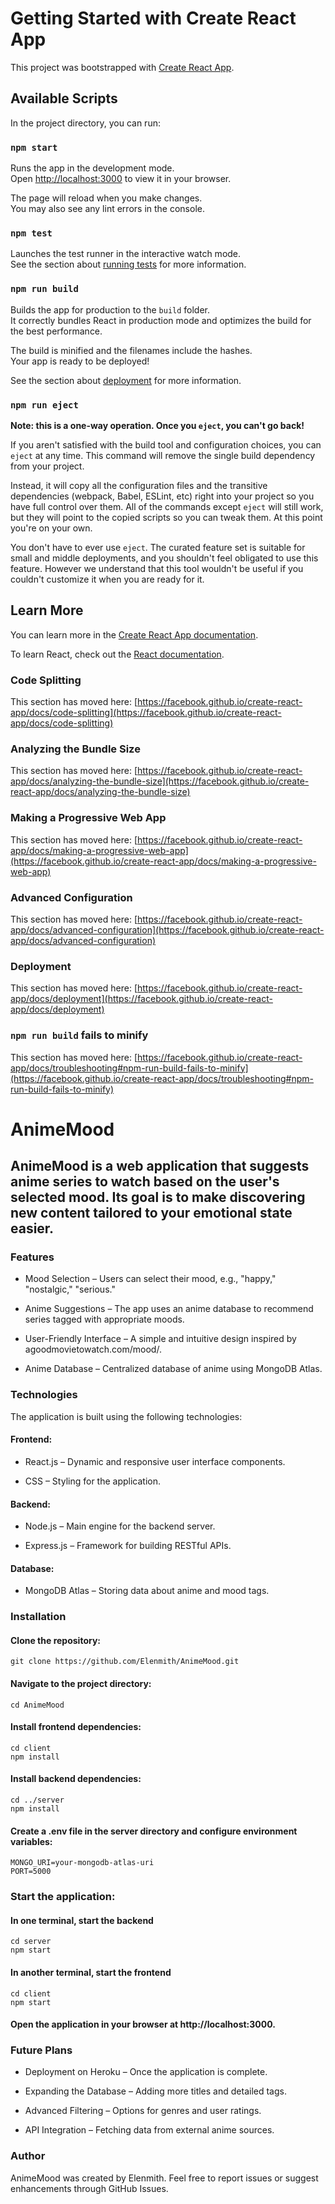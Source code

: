 # Getting Started with Create React App

This project was bootstrapped with [Create React App](https://github.com/facebook/create-react-app).

## Available Scripts

In the project directory, you can run:

### `npm start`

Runs the app in the development mode.\
Open [http://localhost:3000](http://localhost:3000) to view it in your browser.

The page will reload when you make changes.\
You may also see any lint errors in the console.

### `npm test`

Launches the test runner in the interactive watch mode.\
See the section about [running tests](https://facebook.github.io/create-react-app/docs/running-tests) for more information.

### `npm run build`

Builds the app for production to the `build` folder.\
It correctly bundles React in production mode and optimizes the build for the best performance.

The build is minified and the filenames include the hashes.\
Your app is ready to be deployed!

See the section about [deployment](https://facebook.github.io/create-react-app/docs/deployment) for more information.

### `npm run eject`

**Note: this is a one-way operation. Once you `eject`, you can't go back!**

If you aren't satisfied with the build tool and configuration choices, you can `eject` at any time. This command will remove the single build dependency from your project.

Instead, it will copy all the configuration files and the transitive dependencies (webpack, Babel, ESLint, etc) right into your project so you have full control over them. All of the commands except `eject` will still work, but they will point to the copied scripts so you can tweak them. At this point you're on your own.

You don't have to ever use `eject`. The curated feature set is suitable for small and middle deployments, and you shouldn't feel obligated to use this feature. However we understand that this tool wouldn't be useful if you couldn't customize it when you are ready for it.

## Learn More

You can learn more in the [Create React App documentation](https://facebook.github.io/create-react-app/docs/getting-started).

To learn React, check out the [React documentation](https://reactjs.org/).

### Code Splitting

This section has moved here: [https://facebook.github.io/create-react-app/docs/code-splitting](https://facebook.github.io/create-react-app/docs/code-splitting)

### Analyzing the Bundle Size

This section has moved here: [https://facebook.github.io/create-react-app/docs/analyzing-the-bundle-size](https://facebook.github.io/create-react-app/docs/analyzing-the-bundle-size)

### Making a Progressive Web App

This section has moved here: [https://facebook.github.io/create-react-app/docs/making-a-progressive-web-app](https://facebook.github.io/create-react-app/docs/making-a-progressive-web-app)

### Advanced Configuration

This section has moved here: [https://facebook.github.io/create-react-app/docs/advanced-configuration](https://facebook.github.io/create-react-app/docs/advanced-configuration)

### Deployment

This section has moved here: [https://facebook.github.io/create-react-app/docs/deployment](https://facebook.github.io/create-react-app/docs/deployment)

### `npm run build` fails to minify

This section has moved here: [https://facebook.github.io/create-react-app/docs/troubleshooting#npm-run-build-fails-to-minify](https://facebook.github.io/create-react-app/docs/troubleshooting#npm-run-build-fails-to-minify)

# AnimeMood

## AnimeMood is a web application that suggests anime series to watch based on the user's selected mood. Its goal is to make discovering new content tailored to your emotional state easier.

### Features

- Mood Selection – Users can select their mood, e.g., "happy," "nostalgic," "serious."

- Anime Suggestions – The app uses an anime database to recommend series tagged with appropriate moods.

- User-Friendly Interface – A simple and intuitive design inspired by agoodmovietowatch.com/mood/.

- Anime Database – Centralized database of anime using MongoDB Atlas.

### Technologies

The application is built using the following technologies:

#### Frontend:

- React.js – Dynamic and responsive user interface components.

- CSS – Styling for the application.

#### Backend:

- Node.js – Main engine for the backend server.

- Express.js – Framework for building RESTful APIs.

#### Database:

- MongoDB Atlas – Storing data about anime and mood tags.

### Installation

#### Clone the repository:

```
git clone https://github.com/Elenmith/AnimeMood.git
```

#### Navigate to the project directory:

```
cd AnimeMood
```

#### Install frontend dependencies:

```
cd client
npm install
```

#### Install backend dependencies:

```
cd ../server
npm install
```

#### Create a .env file in the server directory and configure environment variables:

```
MONGO_URI=your-mongodb-atlas-uri
PORT=5000
```

### Start the application:

#### In one terminal, start the backend

```
cd server
npm start
```

#### In another terminal, start the frontend

```
cd client
npm start
```

#### Open the application in your browser at http://localhost:3000.

### Future Plans

- Deployment on Heroku – Once the application is complete.

- Expanding the Database – Adding more titles and detailed tags.

- Advanced Filtering – Options for genres and user ratings.

- API Integration – Fetching data from external anime sources.

### Author

AnimeMood was created by Elenmith. Feel free to report issues or suggest enhancements through GitHub Issues.

